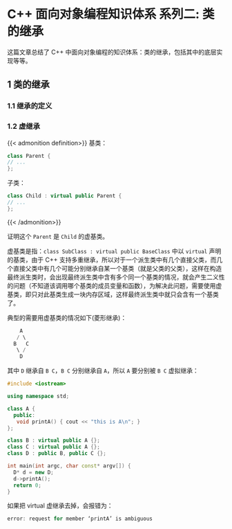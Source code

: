 # C++ 面向对象编程知识体系 系列二: 类的继承


这篇文章总结了 C++ 中面向对象编程的知识体系：类的继承，包括其中的底层实现等等。

<!--more-->

## 1 类的继承

### 1.1 继承的定义


### 1.2 虚继承

{{< admonition definition>}}
基类：
```cpp
class Parent {
// ...
};
```
子类：
```cpp
class Child : virtual public Parent {
// ...
};
```
{{< /admonition>}}

证明这个 `Parent` 是 `Child` 的虚基类。

虚基类是指：`class SubClass : virtual public BaseClass` 中以 `virtual` 声明的基类，由于 C++ 支持多重继承，所以对于一个派生类中有几个直接父类，而几个直接父类中有几个可能分别继承自某一个基类（就是父类的父类），这样在构造最终派生类时，会出现最终派生类中含有多个同一个基类的情况，就会产生二义性的问题（不知道该调用哪个基类的成员变量和函数），为解决此问题，需要使用虚基类，即只对此基类生成一块内存区域，这样最终派生类中就只会含有一个基类了。

典型的需要用虚基类的情况如下(菱形继承)：
```cpp
    A
   / \
  B   C
   \ /
    D
```
其中 `D` 继承自 `B C`，`B C` 分别继承自 `A`，所以 `A` 要分别被 `B C` 虚拟继承：

```cpp
#include <iostream>

using namespace std;

class A {
  public:
   void printA() { cout << "this is A\n"; }
};

class B : virtual public A {};
class C : virtual public A {};
class D : public B, public C {};

int main(int argc, char const* argv[]) {
  D* d = new D;
  d->printA();
  return 0;
}
```

如果把 virtual 虚继承去掉，会报错为：

```cpp
error: request for member ‘printA’ is ambiguous
```
